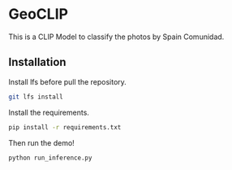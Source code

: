 # GeoCLIP
This is a CLIP Model to classify the photos by Spain Comunidad.

## Installation
Install lfs before pull the repository.
```bash
git lfs install
```
Install the requirements.
```bash
pip install -r requirements.txt
```
Then run the demo!
```bash
python run_inference.py
```
